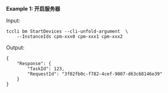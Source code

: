 **Example 1: 开启服务器**



Input: 

```
tccli bm StartDevices --cli-unfold-argument  \
    --InstanceIds cpm-xxx0 cpm-xxx1 cpm-xxx2
```

Output: 
```
{
    "Response": {
        "TaskId": 123,
        "RequestId": "3f02fb0c-f782-4cef-9007-d63c68146e39"
    }
}
```

